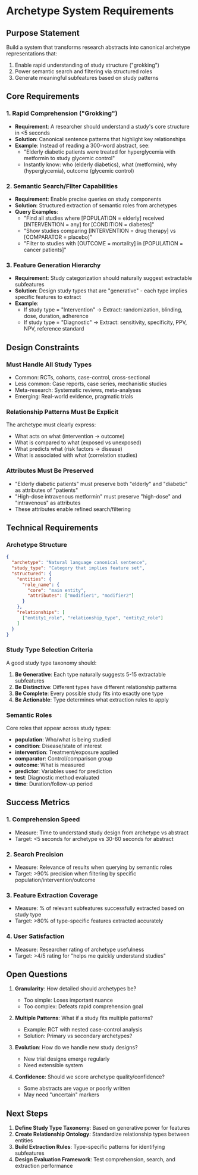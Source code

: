 # Archetype System Requirements

## Purpose Statement

Build a system that transforms research abstracts into canonical archetype representations that:
1. Enable rapid understanding of study structure ("grokking")
2. Power semantic search and filtering via structured roles
3. Generate meaningful subfeatures based on study patterns

## Core Requirements

### 1. Rapid Comprehension ("Grokking")
- **Requirement**: A researcher should understand a study's core structure in <5 seconds
- **Solution**: Canonical sentence patterns that highlight key relationships
- **Example**: Instead of reading a 300-word abstract, see:
  - "Elderly diabetic patients were treated for hyperglycemia with metformin to study glycemic control"
  - Instantly know: who (elderly diabetics), what (metformin), why (hyperglycemia), outcome (glycemic control)

### 2. Semantic Search/Filter Capabilities
- **Requirement**: Enable precise queries on study components
- **Solution**: Structured extraction of semantic roles from archetypes
- **Query Examples**:
  - "Find all studies where [POPULATION = elderly] received [INTERVENTION = any] for [CONDITION = diabetes]"
  - "Show studies comparing [INTERVENTION = drug therapy] vs [COMPARATOR = placebo]"
  - "Filter to studies with [OUTCOME = mortality] in [POPULATION = cancer patients]"

### 3. Feature Generation Hierarchy
- **Requirement**: Study categorization should naturally suggest extractable subfeatures
- **Solution**: Design study types that are "generative" - each type implies specific features to extract
- **Example**: 
  - If study type = "Intervention" → Extract: randomization, blinding, dose, duration, adherence
  - If study type = "Diagnostic" → Extract: sensitivity, specificity, PPV, NPV, reference standard

## Design Constraints

### Must Handle All Study Types
- Common: RCTs, cohorts, case-control, cross-sectional
- Less common: Case reports, case series, mechanistic studies
- Meta-research: Systematic reviews, meta-analyses
- Emerging: Real-world evidence, pragmatic trials

### Relationship Patterns Must Be Explicit
The archetype must clearly express:
- What acts on what (intervention → outcome)
- What is compared to what (exposed vs unexposed)
- What predicts what (risk factors → disease)
- What is associated with what (correlation studies)

### Attributes Must Be Preserved
- "Elderly diabetic patients" must preserve both "elderly" and "diabetic" as attributes of "patients"
- "High-dose intravenous metformin" must preserve "high-dose" and "intravenous" as attributes
- These attributes enable refined search/filtering

## Technical Requirements

### Archetype Structure
```json
{
  "archetype": "Natural language canonical sentence",
  "study_type": "Category that implies feature set",
  "structured": {
    "entities": {
      "role_name": {
        "core": "main entity",
        "attributes": ["modifier1", "modifier2"]
      }
    },
    "relationships": [
      ["entity1_role", "relationship_type", "entity2_role"]
    ]
  }
}
```

### Study Type Selection Criteria
A good study type taxonomy should:
1. **Be Generative**: Each type naturally suggests 5-15 extractable subfeatures
2. **Be Distinctive**: Different types have different relationship patterns
3. **Be Complete**: Every possible study fits into exactly one type
4. **Be Actionable**: Type determines what extraction rules to apply

### Semantic Roles
Core roles that appear across study types:
- **population**: Who/what is being studied
- **condition**: Disease/state of interest  
- **intervention**: Treatment/exposure applied
- **comparator**: Control/comparison group
- **outcome**: What is measured
- **predictor**: Variables used for prediction
- **test**: Diagnostic method evaluated
- **time**: Duration/follow-up period

## Success Metrics

### 1. Comprehension Speed
- Measure: Time to understand study design from archetype vs abstract
- Target: <5 seconds for archetype vs 30-60 seconds for abstract

### 2. Search Precision
- Measure: Relevance of results when querying by semantic roles
- Target: >90% precision when filtering by specific population/intervention/outcome

### 3. Feature Extraction Coverage
- Measure: % of relevant subfeatures successfully extracted based on study type
- Target: >80% of type-specific features extracted accurately

### 4. User Satisfaction
- Measure: Researcher rating of archetype usefulness
- Target: >4/5 rating for "helps me quickly understand studies"

## Open Questions

1. **Granularity**: How detailed should archetypes be?
   - Too simple: Loses important nuance
   - Too complex: Defeats rapid comprehension goal

2. **Multiple Patterns**: What if a study fits multiple patterns?
   - Example: RCT with nested case-control analysis
   - Solution: Primary vs secondary archetypes?

3. **Evolution**: How do we handle new study designs?
   - New trial designs emerge regularly
   - Need extensible system

4. **Confidence**: Should we score archetype quality/confidence?
   - Some abstracts are vague or poorly written
   - May need "uncertain" markers

## Next Steps

1. **Define Study Type Taxonomy**: Based on generative power for features
2. **Create Relationship Ontology**: Standardize relationship types between entities  
3. **Build Extraction Rules**: Type-specific patterns for identifying subfeatures
4. **Design Evaluation Framework**: Test comprehension, search, and extraction performance